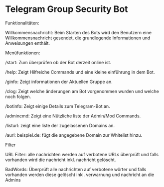 # Telegram Group Security Bot
Funktionalitäten:

Willkommensnachricht: Beim Starten des Bots wird den Benutzern eine Willkommensnachricht gesendet, die grundlegende Informationen und Anweisungen enthält.

Menüfunktionen:

/start: Zum überprüfen ob der Bot derzeit online ist.

/help: Zeigt Hilfreiche Commands und eine kleine einführung in dem Bot.

/ginfo: Zeigt informationen der Aktuellen Gruppe an.

/clog: Zeigt welche änderungen am Bot vorgenommen wurden und welche noch folgen.

/botinfo: Zeigt einige Details zum Telegram-Bot an.

/admincmd: Zeigt eine Nützliche liste der Admin/Mod Commands.

/listurl: zeigt eine liste der zugelassenen Domains an.

/aurl: beispiel.de: fügt die angegebene Domain zur Whitelist hinzu.

Filter

URL Filter: alle nachrichten werden auf verbotene URLs überprüft und falls vorhanden wird die nachricht inkl. nachricht gelöscht.

BadWords: Überprüft alle nachrichten auf verbotene wörter und falls vorhanden werden diese gelöscht inkl. verwarnung und nachricht an die Admins

